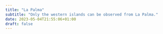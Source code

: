 ```yaml
---
title: "La Palma"
subtitle: "Only the western islands can be observed from La Palma."
date: 2023-05-04T21:55:06+01:00
draft: false
---
```

